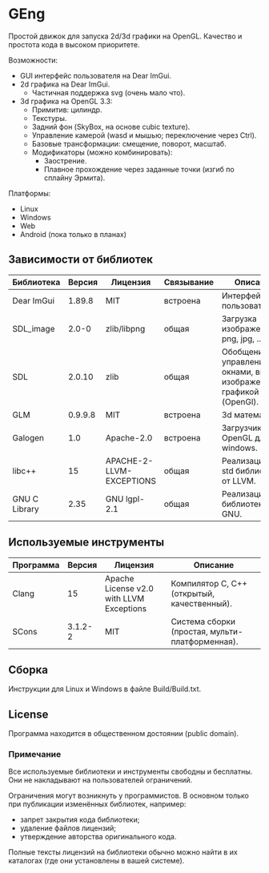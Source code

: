 # GEng
Простой движок для запуска 2d/3d графики на OpenGL.
Качество и простота кода в высоком приоритете.

Возможности:
- GUI интерфейс пользователя на Dear ImGui.
- 2d графика на Dear ImGui.
	- Частичная поддержка svg (очень мало что).
- 3d графика на OpenGL 3.3:
	- Примитив: цилиндр.
	- Текстуры.
	- Задний фон (SkyBox, на основе cubic texture).
	- Управление камерой (wasd и мышью; переключение через Ctrl).
	- Базовые трансформации: смещение, поворот, масштаб.
	- Модификаторы (можно комбинировать):
		- Заострение.
		- Плавное прохождение через заданные точки (изгиб по сплайну Эрмита).

Платформы:
- Linux
- Windows
- Web
- Android (пока только в планах)


## Зависимости от библиотек
| Библиотека    | Версия  | Лицензия                            | Связывание | Описание |
| ------------- | ------- | ----------------------------------- | ---------- | -------- |
| Dear ImGui    | 1.89.8  | MIT                                 | встроена   | Интерфейс пользователя. |
| SDL_image     | 2.0-0   | zlib/libpng                         | общая      | Загрузка изображений png, jpg, ... |
| SDL           | 2.0.10  | zlib                                | общая      | Обобщение управления окнами, вводом, изображениями, графикой (OpenGl). |
| GLM           | 0.9.9.8 | MIT                                 | встроена   | 3d математика. |
| Galogen       | 1.0     | Apache-2.0                          | встроена   | Загрузчик OpenGL для windows. |
| libc++        | 15      | APACHE-2-LLVM-EXCEPTIONS            | общая      | Реализация С++ std библиотеки от LLVM. |
| GNU C Library | 2.35    | GNU lgpl-2.1                        | общая      | Реализация С библиотеки от GNU. |



## Используемые инструменты
| Программа  | Версия  | Лицензия                                 | Описание    |
| ---------- | ------- | ---------------------------------------- | ----------- |
| Clang      | 15      | Apache License v2.0 with LLVM Exceptions | Компилятор C, С++ (открытый, качественный). |
| SCons      | 3.1.2-2 | MIT                                      | Система сборки (простая, мульти-платформенная). |



## Сборка
Инструкции для Linux и Windows в файле Build/Build.txt.



## License
Программа находится в общественном достоянии (public domain).

### Примечание
Все используемые библиотеки и инструменты свободны и бесплатны.
Они не накладывают на пользователей ограничений.

Ограничения могут возникнуть у программистов. В основном только при публикации изменённых библиотек, например:
- запрет закрытия кода библиотеки;
- удаление файлов лицензий;
- утверждение авторства оригинального кода.

Полные тексты лицензий на библиотеки обычно можно найти в их каталогах (где они установлены в вашей системе).
